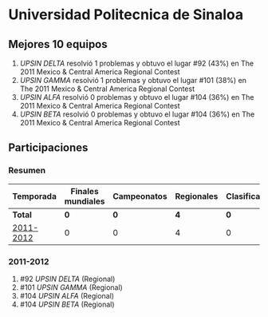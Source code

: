 ---
---

# Universidad Politecnica de Sinaloa

## Mejores 10 equipos

1. _UPSIN DELTA_ resolvió 1 problemas y obtuvo el lugar #92 (43%) en The 2011 Mexico & Central America Regional Contest
1. _UPSIN GAMMA_ resolvió 1 problemas y obtuvo el lugar #101 (38%) en The 2011 Mexico & Central America Regional Contest
1. _UPSIN ALFA_ resolvió 0 problemas y obtuvo el lugar #104 (36%) en The 2011 Mexico & Central America Regional Contest
1. _UPSIN BETA_ resolvió 0 problemas y obtuvo el lugar #104 (36%) en The 2011 Mexico & Central America Regional Contest

## Participaciones

### Resumen

| Temporada | Finales mundiales | Campeonatos | Regionales | Clasificatorios | Equipos |
| --- | --- | --- | --- | --- | --- |
| **Total** | **0** | **0** | **4** | **0** | **4** |
| [2011-2012](#2011-2012) | 0 | 0 | 4 | 0 | 4 |

### 2011-2012

1. #92 _UPSIN DELTA_ (Regional)
1. #101 _UPSIN GAMMA_ (Regional)
1. #104 _UPSIN ALFA_ (Regional)
1. #104 _UPSIN BETA_ (Regional)



